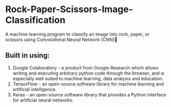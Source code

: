 # Rock-Paper-Scissors-Image-Classification
A machine learning program to classify an image into rock, paper, or scissors using Convolutional Neural Network (CNN)🤖

## Built in using:
1. Google Colaboratory - a product from Google Research which allows writing and executing arbitrary python code through the browser, and is especially well suited to machine learning, data analysis and education.
2. TensorFlow - an open-source software library for machine learning and artificial intelligence.
3. Keras - an open-source software library that provides a Python interface for artificial neural networks.
